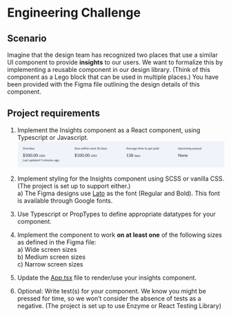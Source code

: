 # Engineering Challenge

## Scenario
Imagine that the design team has recognized two places that use a similar UI component to provide **insights** to our users. We want to formalize this by implementing a reusable component in our design library. (Think of this component as a Lego block that can be used in multiple places.) You have been provided with the Figma file outlining the design details of this component.

## Project requirements

1. Implement the Insights component as a React component, using Typescript or Javascript.
![insights component preview](./assets/insights-component-preview.png "insights component preview")

2.  Implement styling for the Insights component using SCSS or vanilla CSS. (The project is set up to support either.)  
    a) The Figma designs use [Lato](https://fonts.google.com/share?selection.family=Lato:wght@400;700) as the font (Regular and Bold). This font is available through Google fonts.

3. Use Typescript or PropTypes to define appropriate datatypes for your component.
4. Implement the component to work **on at least one** of the following sizes as defined in the Figma file:  
    a) Wide screen sizes  
    b) Medium screen sizes  
    c) Narrow screen sizes
5. Update the [App.tsx](./src/App.tsx) file to render/use your insights component.
6. Optional: Write test(s) for your component.
We know you might be pressed for time, so we won’t consider the absence of tests as a negative. (The project is set up to use Enzyme or React Testing Library)





